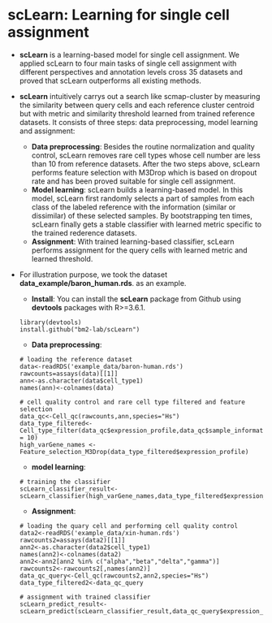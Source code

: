 # **scLearn: Learning for single cell assignment**

* **scLearn** is a learning-based model for single cell assignment. We applied scLearn to four main tasks of single cell assignment with different perspectives and annotation levels cross 35 datasets and proved that scLearn outperforms all existing methods.
* **scLearn** intuitively carrys out a search like scmap-cluster by measuring the similarity between query cells and each reference cluster centroid but with metric and similarity threshold learned from trained reference datasets. It consists of three steps: data preprocessing, model learning and assignment:
  * **Data preprocessing**: Besides the routine normalization and quality control, scLearn removes rare cell types whose cell number are less than 10 from reference datasets. After the two steps above, scLearn performs feature selection with M3Drop which is based on dropout rate and has been proved suitable for single cell assignment.
  * **Model learning**: scLearn builds a learning-based model. In this model, scLearn first randomly selects a part of samples from each class of the labeled reference with the information (similar or dissimilar) of these selected samples. By bootstrapping ten times, scLearn finally gets a stable classifier with learned metric specific to the trained rederence datasets.
  * **Assignment**: With trained learning-based classifier, scLearn performs assignment for the query cells with learned metric and learned threshold.
  


* For illustration purpose, we took the dataset **data_example/baron_human.rds**. as an example.
    * **Install**: You can install the **scLearn** package from Github using **devtools** packages with R>=3.6.1.
    ```
    library(devtools)
    install.github("bm2-lab/scLearn")
    ```
    * **Data preprocessing**:
    ```
    # loading the reference dataset
    data<-readRDS('example_data/baron-human.rds')
    rawcounts=assays(data)[[1]]
    ann<-as.character(data$cell_type1)
    names(ann)<-colnames(data)
    
    # cell quality control and rare cell type filtered and feature selection
    data_qc<-Cell_qc(rawcounts,ann,species="Hs")
    data_type_filtered<-Cell_type_filter(data_qc$expression_profile,data_qc$sample_information,min_cell_number = 10)
    high_varGene_names <- Feature_selection_M3Drop(data_type_filtered$expression_profile)
    ```
    
    * **model learning**:
    ```
    # training the classifier
    scLearn_classifier_result<-scLearn_classifier(high_varGene_names,data_type_filtered$expression_profile,data_type_filtered$sample_information)
    ```
    
    * **Assignment**:
    ```
    # loading the quary cell and performing cell quality control
    data2<-readRDS('example_data/xin-human.rds')
    rawcounts2=assays(data2)[[1]]
    ann2<-as.character(data2$cell_type1)
    names(ann2)<-colnames(data2)
    ann2<-ann2[ann2 %in% c("alpha","beta","delta","gamma")]
    rawcounts2<-rawcounts2[,names(ann2)]
    data_qc_query<-Cell_qc(rawcounts2,ann2,species="Hs")
    data_type_filtered2<-data_qc_query
    
    # assignment with trained classifier
    scLearn_predict_result<-scLearn_predict(scLearn_classifier_result,data_qc_query$expression_profile)
    
    ```
